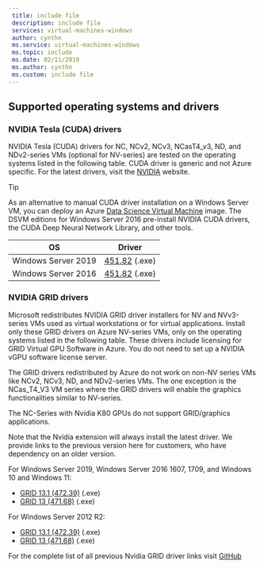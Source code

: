 ```yaml
---
 title: include file
 description: include file
 services: virtual-machines-windows
 author: cynthn
 ms.service: virtual-machines-windows
 ms.topic: include
 ms.date: 02/11/2019
 ms.author: cynthn
 ms.custom: include file
---
```


## Supported operating systems and drivers

### NVIDIA Tesla (CUDA) drivers

NVIDIA Tesla (CUDA) drivers for NC, NCv2, NCv3, NCasT4_v3, ND, and NDv2-series VMs (optional for NV-series) are tested on the operating systems listed in the following table. CUDA driver is generic and not Azure specific. For the latest drivers, visit the [NVIDIA](https://www.nvidia.com/) website.

> [!TIP]
> As an alternative to manual CUDA driver installation on a Windows Server VM, you can deploy an Azure [Data Science Virtual Machine](../articles/machine-learning/data-science-virtual-machine/overview.md) image. The DSVM editions for Windows Server 2016 pre-install NVIDIA CUDA drivers, the CUDA Deep Neural Network Library, and other tools.


| OS | Driver |
| -------- |------------- |
| Windows Server 2019 | [451.82](http://us.download.nvidia.com/tesla/451.82/451.82-tesla-desktop-winserver-2019-2016-international.exe) (.exe) |
| Windows Server 2016 | [451.82](http://us.download.nvidia.com/tesla/451.82/451.82-tesla-desktop-winserver-2019-2016-international.exe) (.exe) |

### NVIDIA GRID drivers

Microsoft redistributes NVIDIA GRID driver installers for NV and NVv3-series VMs used as virtual workstations or for virtual applications. Install only these GRID drivers on Azure NV-series VMs, only on the operating systems listed in the following table. These drivers include licensing for GRID Virtual GPU Software in Azure. You do not need to set up a NVIDIA vGPU software license server.

The GRID drivers redistributed by Azure do not work on non-NV series VMs like NCv2, NCv3, ND, and NDv2-series VMs. The one exception is the NCas_T4_V3 VM series where the GRID drivers will enable the graphics functionalities similar to NV-series.

The NC-Series with Nvidia K80 GPUs do not support GRID/graphics applications.  

Note that the Nvidia extension will always install the latest driver. We provide links to the previous version here for customers, who have dependency on an older version.

For Windows Server 2019, Windows Server 2016 1607, 1709, and Windows 10 and Windows 11:
- [GRID 13.1 (472.39)](https://go.microsoft.com/fwlink/?linkid=874181) (.exe)
- [GRID 13 (471.68)](https://download.microsoft.com/download/f/0/1/f0121609-68b4-48af-8426-ef454d4d2376/471.68_grid_win10_server2016_server2019_server-azure-swl.exe) (.exe) 

For Windows Server 2012 R2: 
- [GRID 13.1 (472.39)](https://download.microsoft.com/download/3/2/2/322f99aa-57f3-4539-b5fc-718f8c0e2579/472.39_grid_win11_win10_64bit_Azure-SWL.exe) (.exe)
- [GRID 13 (471.68)](https://download.microsoft.com/download/9/b/4/9b4d4f8d-7962-4a67-839b-37cc95756759/471.68_grid_winserver2012R2_64bit_azure_swl.exe) (.exe)


For the complete list of all previous Nvidia GRID driver links visit [GitHub](https://github.com/Azure/azhpc-extensions/blob/master/NvidiaGPU/resources.json)
